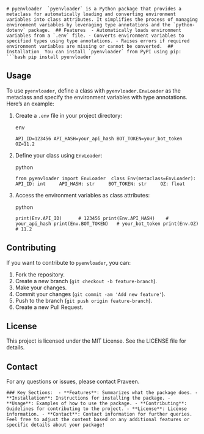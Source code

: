 `` # pyenvloader  `pyenvloader` is a Python package that provides a metaclass for automatically loading and converting environment variables into class attributes. It simplifies the process of managing environment variables by leveraging type annotations and the `python-dotenv` package.  ## Features  - Automatically loads environment variables from a `.env` file. - Converts environment variables to specified types using type annotations. - Raises errors if required environment variables are missing or cannot be converted.  ## Installation  You can install `pyenvloader` from PyPI using pip:  ```bash pip install pyenvloader ``

## Usage

To use `pyenvloader`, define a class with `pyenvloader.EnvLoader` as the metaclass and specify the environment variables with type annotations. Here’s an example:

1.  Create a `.env` file in your project directory:

    env

    `API_ID=123456 API_HASH=your_api_hash BOT_TOKEN=your_bot_token OZ=11.2`

2.  Define your class using `EnvLoader`:

    python

    `from pyenvloader import EnvLoader  class Env(metaclass=EnvLoader):     API_ID: int     API_HASH: str     BOT_TOKEN: str     OZ: float`

3.  Access the environment variables as class attributes:

    python

    `print(Env.API_ID)      # 123456 print(Env.API_HASH)    # your_api_hash print(Env.BOT_TOKEN)   # your_bot_token print(Env.OZ)          # 11.2`

## Contributing

If you want to contribute to `pyenvloader`, you can:

1.  Fork the repository.
2.  Create a new branch (`git checkout -b feature-branch`).
3.  Make your changes.
4.  Commit your changes (`git commit -am 'Add new feature'`).
5.  Push to the branch (`git push origin feature-branch`).
6.  Create a new Pull Request.

## License

This project is licensed under the MIT License. See the LICENSE file for details.

## Contact

For any questions or issues, please contact Praveen.

`### Key Sections:  - **Features**: Summarizes what the package does. - **Installation**: Instructions for installing the package. - **Usage**: Examples of how to use the package. - **Contributing**: Guidelines for contributing to the project. - **License**: License information. - **Contact**: Contact information for further queries.  Feel free to adjust the content based on any additional features or specific details about your package!`
